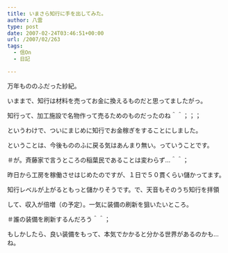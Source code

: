 ```yaml
---
title: いまさら知行に手を出してみた。
author: 八雲
type: post
date: 2007-02-24T03:46:51+00:00
url: /2007/02/263
tags:
  - 信On
  - 日記

---
```

万年もののふだった紗紀。
  
いままで、知行は材料を売ってお金に換えるものだと思ってましたがっ。

知行って、加工施設で名物作って売るためのものだったのね＾＾；；；

というわけで、ついにまじめに知行でお金稼ぎをすることにしました。
  
ということは、今後もののふに戻る気はあんまり無い。っていうことです。
  
＃が。斉藤家で言うところの稲葉民であることは変わらず…＾＾；

昨日から工房を稼働させはじめたのですが、１日で５０貫くらい儲かってます。
  
知行レベルが上がるともっと儲かりそうです。で、天音もそのうち知行を拝領
  
して、収入が倍増（の予定）。一気に装備の刷新を狙いたいところ。
  
＃誰の装備を刷新するんだろう＾＾；

もしかしたら、良い装備をもって、本気でかかると分かる世界があるのかも…ね。
